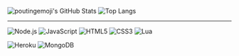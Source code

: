 ![poutingemoji's GitHub Stats](https://github-readme-stats.vercel.app/api?username=poutingemoji&theme=graywhite&show_icons=true&hide_border=true)
![Top Langs](https://github-readme-stats.vercel.app/api/top-langs/?username=poutingemoji&theme=graywhite&show_icons=true&hide_border=true&layout=compact)

<!--START_SECTION:waka-->
<!--END_SECTION:waka-->
---

![Node.js](https://img.shields.io/badge/node.js%20-%2343853D.svg?&style=for-the-badge&logo=node.js&logoColor=white)
![JavaScript](https://img.shields.io/badge/javascript%20-%23323330.svg?&style=for-the-badge&logo=javascript&logoColor=%23F7DF1E)
![HTML5](https://img.shields.io/badge/html5%20-%23E34F26.svg?&style=for-the-badge&logo=html5&logoColor=white)
![CSS3](https://img.shields.io/badge/css3%20-%231572B6.svg?&style=for-the-badge&logo=css3&logoColor=white")
![Lua](https://img.shields.io/badge/lua-%232C2D72.svg?&style=for-the-badge&logo=lua&logoColor=white)

![Heroku](https://img.shields.io/badge/heroku%20-%23430098.svg?&style=for-the-badge&logo=heroku&logoColor=white)
![MongoDB](https://img.shields.io/badge/MongoDB-%234ea94b.svg?&style=for-the-badge&logo=mongodb&logoColor=white)
